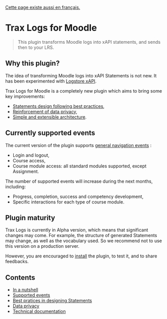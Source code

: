 [Cette page existe aussi en français.](docs/fr/README.md)

# Trax Logs for Moodle

> This plugin transforms Moodle logs into xAPI statements, and sends then to your LRS.

## Why this plugin?

The idea of transforming Moodle logs into xAPI Statements is not new. 
It has been experimented with [Logstore xAPI](https://moodle.org/plugins/view/logstore_xapi).

Trax Logs for Moodle is a completely new plugin which aims to bring some key improvements:
* [Statements design following best practices](docs/en/best-practices.md),
* [Reinforcement of data privacy](docs/en/privacy.md),
* [Simple and extensible architecture](docs/en/tech.md).


## Currently supported events

The current version of the plugin supports [general navigation events](docs/en/events.md) :
* Login and logout,
* Course access,
* Course module access: all standard modules supported, except Assignment.

The number of supported events will increase during the next months, including:
* Progress, completion, success and competency development,
* Specific interactions for each type of course module.


## Plugin maturity

Trax Logs is currently in Alpha version, which means that significant changes may come.
For example, the structure of generated Statements may change, as well as the vocabulary used.
So we recommend not to use this version on a production server.

However, you are encouraged to [install](docs/en/tech.md) the plugin, to test it, and to share feedbacks.


## Contents

* [In a nutshell](README.md)
* [Supported events](docs/en/events.md)
* [Best pratices in designing Statements](docs/en/best-practices.md)
* [Data privacy](docs/en/privacy.md)
* [Technical documentation](docs/en/tech.md)

